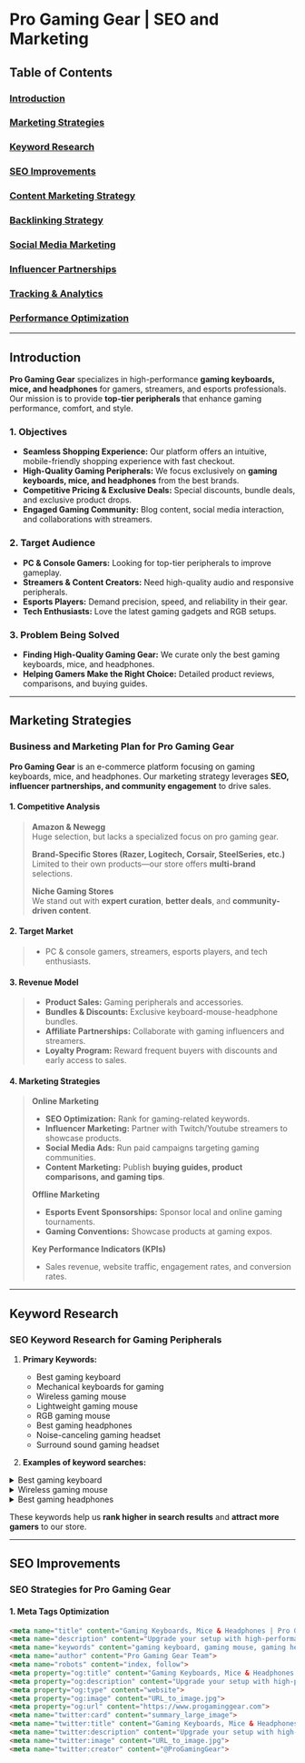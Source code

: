 # Pro Gaming Gear | SEO and Marketing

## Table of Contents

### [Introduction](#introduction)
### [Marketing Strategies](#marketing-strategies)
### [Keyword Research](#keyword-research)
### [SEO Improvements](#seo-improvements)
### [Content Marketing Strategy](#content-marketing-strategy)
### [Backlinking Strategy](#backlinking-strategy)
### [Social Media Marketing](#social-media-marketing)
### [Influencer Partnerships](#influencer-partnerships)
### [Tracking & Analytics](#tracking--analytics)
### [Performance Optimization](#performance-optimization)

- - -

## Introduction

**Pro Gaming Gear** specializes in high-performance **gaming keyboards, mice, and headphones** for gamers, streamers, and esports professionals. Our mission is to provide **top-tier peripherals** that enhance gaming performance, comfort, and style.

### 1. Objectives

* **Seamless Shopping Experience:** Our platform offers an intuitive, mobile-friendly shopping experience with fast checkout.
* **High-Quality Gaming Peripherals:** We focus exclusively on **gaming keyboards, mice, and headphones** from the best brands.
* **Competitive Pricing & Exclusive Deals:** Special discounts, bundle deals, and exclusive product drops.
* **Engaged Gaming Community:** Blog content, social media interaction, and collaborations with streamers.

### 2. Target Audience

* **PC & Console Gamers:** Looking for top-tier peripherals to improve gameplay.
* **Streamers & Content Creators:** Need high-quality audio and responsive peripherals.
* **Esports Players:** Demand precision, speed, and reliability in their gear.
* **Tech Enthusiasts:** Love the latest gaming gadgets and RGB setups.

### 3. Problem Being Solved

* **Finding High-Quality Gaming Gear:** We curate only the best gaming keyboards, mice, and headphones.
* **Helping Gamers Make the Right Choice:** Detailed product reviews, comparisons, and buying guides.

- - -

## Marketing Strategies

### Business and Marketing Plan for Pro Gaming Gear

**Pro Gaming Gear** is an e-commerce platform focusing on gaming keyboards, mice, and headphones. Our marketing strategy leverages **SEO, influencer partnerships, and community engagement** to drive sales.

#### 1. Competitive Analysis

> **Amazon & Newegg**  
> Huge selection, but lacks a specialized focus on pro gaming gear.  
>  
> **Brand-Specific Stores (Razer, Logitech, Corsair, SteelSeries, etc.)**  
> Limited to their own products—our store offers **multi-brand** selections.  
>  
> **Niche Gaming Stores**  
> We stand out with **expert curation**, **better deals**, and **community-driven content**.

#### 2. Target Market

> * PC & console gamers, streamers, esports players, and tech enthusiasts.

#### 3. Revenue Model

> * **Product Sales:** Gaming peripherals and accessories.
> * **Bundles & Discounts:** Exclusive keyboard-mouse-headphone bundles.
> * **Affiliate Partnerships:** Collaborate with gaming influencers and streamers.
> * **Loyalty Program:** Reward frequent buyers with discounts and early access to sales.

#### 4. Marketing Strategies

> **Online Marketing**
> * **SEO Optimization:** Rank for gaming-related keywords.
> * **Influencer Marketing:** Partner with Twitch/Youtube streamers to showcase products.
> * **Social Media Ads:** Run paid campaigns targeting gaming communities.
> * **Content Marketing:** Publish **buying guides, product comparisons, and gaming tips**.
>  
> **Offline Marketing**
> * **Esports Event Sponsorships:** Sponsor local and online gaming tournaments.
> * **Gaming Conventions:** Showcase products at gaming expos.
>  
> **Key Performance Indicators (KPIs)**
> * Sales revenue, website traffic, engagement rates, and conversion rates.

- - -

## Keyword Research

### SEO Keyword Research for Gaming Peripherals

1. **Primary Keywords:**

    * Best gaming keyboard
    * Mechanical keyboards for gaming
    * Wireless gaming mouse
    * Lightweight gaming mouse
    * RGB gaming mouse
    * Best gaming headphones
    * Noise-canceling gaming headset
    * Surround sound gaming headset

2. **Examples of keyword searches:**

<details>
<summary>Best gaming keyboard</summary>

![Best gaming keyboard](/media/screenshots_webp/keyword_best_gaming_keyboard.webp)

</details>

<details>
<summary>Wireless gaming mouse</summary>

![Wireless gaming mouse](/media/screenshots_webp/keyword_wireless_gaming_mouse.webp)

</details>

<details>
<summary>Best gaming headphones</summary>

![Best gaming headphones](/media/screenshots_webp/keyword_best_gaming_headphones.webp)

</details>

These keywords help us **rank higher in search results** and **attract more gamers** to our store.

- - -

## SEO Improvements

### SEO Strategies for Pro Gaming Gear

#### 1. Meta Tags Optimization

```html
<meta name="title" content="Gaming Keyboards, Mice & Headphones | Pro Gaming Gear">
<meta name="description" content="Upgrade your setup with high-performance gaming keyboards, mice, and headphones. Shop top brands and enjoy exclusive deals at Pro Gaming Gear.">
<meta name="keywords" content="gaming keyboard, gaming mouse, gaming headphones, mechanical keyboard, wireless gaming mouse, RGB gaming gear">
<meta name="author" content="Pro Gaming Gear Team">
<meta name="robots" content="index, follow">
<meta property="og:title" content="Gaming Keyboards, Mice & Headphones | Pro Gaming Gear">
<meta property="og:description" content="Upgrade your setup with high-performance gaming keyboards, mice, and headphones. Shop top brands and enjoy exclusive deals at Pro Gaming Gear.">
<meta property="og:type" content="website">
<meta property="og:image" content="URL_to_image.jpg">
<meta property="og:url" content="https://www.progaminggear.com">
<meta name="twitter:card" content="summary_large_image">
<meta name="twitter:title" content="Gaming Keyboards, Mice & Headphones | Pro Gaming Gear">
<meta name="twitter:description" content="Upgrade your setup with high-performance gaming keyboards, mice, and headphones. Shop top brands and enjoy exclusive deals at Pro Gaming Gear.">
<meta name="twitter:image" content="URL_to_image.jpg">
<meta name="twitter:creator" content="@ProGamingGear">




